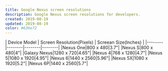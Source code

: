 ```yaml
---
title: Google Nexus screen resolutions
description: Google Nexus screen resolutions for developers. 
created: 2019-08-19
updated: 2019-08-19
color: #636e72
---
```


| Device Model | Screen Resolution(Pixels)  | Screean Size(Inches) | 
|--------|--------|--------|--------|
|Nexus One|800 x 480|3.7"|
|Nexus S|800 x 480|4"|
|Galaxy Nexus|1280 x 720|4.65"|
|Nexus 4|768 x 1280|4.7"|
|Nexus 5|1080 x 1920|4.95"|
|Nexus 6|1440 x 2560|5.96"|
|Nexus 5X|1080 x 1920|5.2"|
|Nexus 6P|1440 x 2560|5.7"|